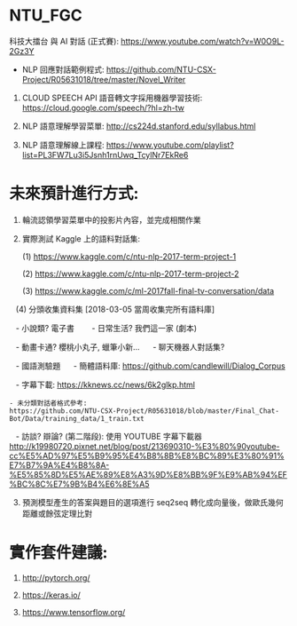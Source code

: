 # NTU_FGC

科技大擂台 與 AI 對話 (正式賽): https://www.youtube.com/watch?v=W0O9L-2Gz3Y

 - NLP 回應對話範例程式: https://github.com/NTU-CSX-Project/R05631018/tree/master/Novel_Writer

1. CLOUD SPEECH API 語音轉文字採用機器學習技術: https://cloud.google.com/speech/?hl=zh-tw

2. NLP 語意理解學習菜單: http://cs224d.stanford.edu/syllabus.html

3. NLP 語意理解線上課程: https://www.youtube.com/playlist?list=PL3FW7Lu3i5Jsnh1rnUwq_TcylNr7EkRe6

# 未來預計進行方式:

1. 輪流認領學習菜單中的投影片內容，並完成相關作業

2. 實際測試 Kaggle 上的語料對話集:

    (1) https://www.kaggle.com/c/ntu-nlp-2017-term-project-1
    
    (2) https://www.kaggle.com/c/ntu-nlp-2017-term-project-2
    
    (3) https://www.kaggle.com/c/ml-2017fall-final-tv-conversation/data
   
    (4) 分頭收集資料集 [2018-03-05 當周收集完所有語料庫]
    
    - 小說類? 電子書
    
    - 日常生活? 我們這一家 (劇本)
    
    - 動畫卡通? 櫻桃小丸子, 蠟筆小新...
  
    - 聊天機器人對話集?
    
    - 國語測驗題
   
    - 簡體語料庫: https://github.com/candlewill/Dialog_Corpus
    
    - 字幕下載: https://kknews.cc/news/6k2glkp.html
    
    - 未分類對話者格式參考: 
    https://github.com/NTU-CSX-Project/R05631018/blob/master/Final_Chat-Bot/Data/training_data/1_train.txt

    - 訪談? 辯論? (第二階段): 
    使用 YOUTUBE 字幕下載器 http://k19980720.pixnet.net/blog/post/213690310-%E3%80%90youtube-cc%E5%AD%97%E5%B9%95%E4%B8%8B%E8%BC%89%E3%80%91%E7%B7%9A%E4%B8%8A-%E5%85%8D%E5%AE%89%E8%A3%9D%E8%BB%9F%E9%AB%94%EF%BC%8C%E7%9B%B4%E6%8E%A5

3. 預測模型產生的答案與題目的選項進行 seq2seq 轉化成向量後，做歐氏幾何距離或餘弦定理比對

# 實作套件建議:

1. http://pytorch.org/

2. https://keras.io/

3. https://www.tensorflow.org/
